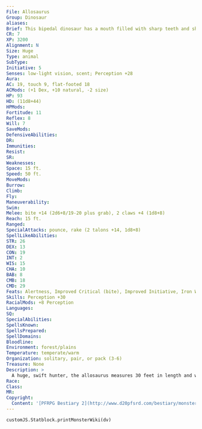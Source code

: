 ```yaml
---
File: Allosaurus
Group: Dinosaur
aliases: 
Brief: This bipedal dinosaur has a mouth filled with sharp teeth and short, powerful arms that end in sharp claws.
CR: 7
XP: 3200
Alignment: N
Size: Huge
Type: animal
SubType: 
Initiative: 5
Senses: low-light vision, scent; Perception +28
Aura: 
AC: 19, touch 9, flat-footed 18
ACMods: (+1 Dex, +10 natural, -2 size)
HP: 93
HD: (11d8+44)
HPMods: 
Fortitude: 11
Reflex: 8
Will: 7
SaveMods: 
DefensiveAbilities: 
DR: 
Immunities: 
Resist: 
SR: 
Weaknesses: 
Space: 15 ft.
Speed: 50 ft.
MoveMods: 
Burrow: 
Climb: 
Fly: 
Maneuverability: 
Swim: 
Melee: bite +14 (2d6+8/19-20 plus grab), 2 claws +4 (1d8+8)
Reach: 15 ft.
Ranged: 
SpecialAttacks: pounce, rake (2 talons +14, 1d8+8)
SpellLikeAbilities: 
STR: 26
DEX: 13
CON: 19
INT: 2
WIS: 15
CHA: 10
BAB: 8
CMB: 18
CMD: 29
Feats: Alertness, Improved Critical (bite), Improved Initiative, Iron Will, Nimble Moves, Run
Skills: Perception +30
RacialMods: +8 Perception
Languages: 
SQ: 
SpecialAbilities: 
SpellsKnown: 
SpellsPrepared: 
SpellDomains: 
Bloodline: 
Environment: forest/plains
Temperature: temperate/warm
Organization: solitary, pair, or pack (3-6)
Treasure: None
Description: >
  A huge, swift hunter, the allosaurus measures 30 feet in length and weighs 10,000 pounds.   ALLOSAURUS COMPANIONS  Starting Statistics: Size Medium, Speed 40 ft.; AC +4 natural armor; Attack bite (1d6), 2 claws (1d4); Ability Scores Str 14, Dex 16, Con 10, Int 2, Wis 15, Cha 10; Special Qualities low-light vision, scent.  7th-Level Advancement: Size Large; AC +2 natural armor; Attack bite (1d8), 2 claws (1d6); Ability Scores Str +8, Dex -2, Con +4; Special Qualities grab, pounce.
Race: 
Class: 
MR: 
Copyright:
  Content: '[PFRPG Bestiary 2](http://www.d20pfsrd.com/bestiary/monster-listings/animals/dinosaur/allosaurus)'
---
```

```dataviewjs
customJS.Statblock.printMonsterWiki(dv)
```
